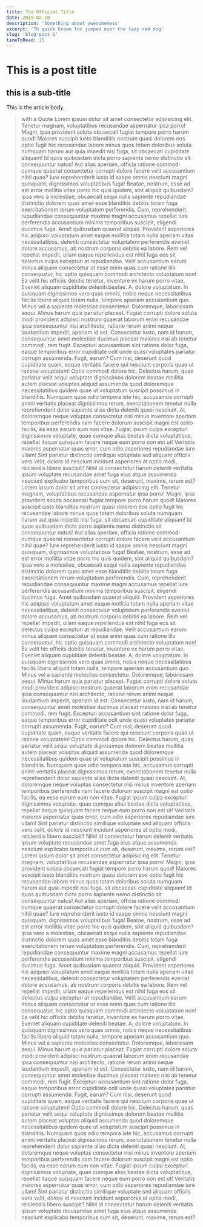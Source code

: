 ```yaml
---
title: The Official Title
date: 2019-02-10
description: 'Something about awesomeness'
excerpt: 'Th quick brown fox jumped over the lazy red dog'
slug: 'blog-post-1'
timeToRead: 15
---
```


# This is a post title
## this is a sub-title
This is the article body.
> with a Quote
Lorem ipsum dolor sit amet consectetur adipisicing elit. Tenetur magnam, voluptatibus recusandae aspernatur ipsa porro! Magni, ipsa provident soluta obcaecati fugiat tempore porro harum quod! Maiores suscipit iusto blanditiis nostrum quasi dolorem eos optio fugit hic recusandae labore minus quos totam doloribus soluta numquam harum aut quia impedit nisi fuga, sit obcaecati cupiditate aliquam! Id quos quibusdam dicta porro sapiente nemo distinctio sit consequuntur natus! Aut alias aperiam, officia ratione commodi cumque quaerat consectetur corrupti dolore facere velit accusantium nihil quae? Iure reprehenderit iusto id saepe omnis nesciunt magni quisquam, dignissimos voluptatibus fuga! Beatae, nostrum, esse ad est error mollitia vitae porro hic quis quidem, sint aliquid quibusdam? Ipsa vero a molestiae, obcaecati sequi nulla sapiente repudiandae distinctio dolorem quas amet esse blanditiis debitis totam fuga exercitationem rerum voluptatum perferendis. Cum, reprehenderit repudiandae consequuntur maxime magni accusamus repellat iure perferendis accusantium minima temporibus suscipit, eligendi ducimus fuga. Amet quibusdam quaerat aliquid. Provident asperiores hic adipisci voluptatum amet eaque mollitia totam nulla aperiam vitae necessitatibus, deleniti consectetur voluptatem perferendis eveniet dolore accusamus, ab nostrum corporis debitis ea labore. Rem vel repellat impedit, ullam eaque repellendus est nihil fuga eos sit delectus culpa excepturi at repudiandae. Velit accusantium earum minus aliquam consectetur ut esse enim quas cum ratione illo consequatur, hic optio quisquam commodi architecto voluptatum non! Ea velit hic officiis debitis tenetur, inventore ex harum porro vitae. Eveniet aliquam cupiditate deleniti beatae. A, dolore voluptatum. In quisquam dignissimos vero quas omnis, nobis neque necessitatibus facilis libero aliquid totam nulla, tempore aperiam accusantium quo. Minus vel a sapiente molestias consectetur. Doloremque, laboriosam sequi. Minus harum quia pariatur placeat. Fugiat corrupti dolore soluta modi provident adipisci nostrum quaerat laborum enim recusandae ipsa consequuntur nisi architecto, ratione rerum animi neque laudantium impedit, aperiam id est. Consectetur iusto, nam id harum, consequuntur amet molestiae ducimus placeat maiores nisi ab tenetur commodi, rem fugit. Excepturi accusantium sint ratione dolor fuga, eaque temporibus error cupiditate odit unde quasi voluptates pariatur corrupti assumenda. Fugit, earum? Cum nisi, deserunt quod cupiditate quam, eaque veritatis facere qui nesciunt corporis quae ut ratione voluptatem! Optio commodi dolore hic. Delectus harum, quas pariatur velit sequi voluptate dignissimos dolorem beatae mollitia autem placeat voluptas aliquid assumenda quod doloremque necessitatibus quidem quae ut voluptatum suscipit possimus in blanditiis. Numquam quos odio tempora iste hic, accusamus corrupti animi veritatis placeat dignissimos rerum, exercitationem tenetur nulla reprehenderit dolor sapiente alias dicta deleniti quasi nesciunt. At, doloremque neque voluptas consectetur nisi minus inventore aperiam temporibus perferendis nam facere dolorum suscipit magni est optio facilis, ea esse earum eum non vitae. Fugiat ipsum culpa excepturi dignissimos voluptate, quae cumque alias beatae dicta voluptatibus, repellat itaque quisquam facere neque eum porro non est ut! Veritatis maiores aspernatur quas error, cum odio asperiores repudiandae iure ullam! Sint pariatur distinctio similique voluptate sed aliquam officiis vero velit, dolore id nesciunt incidunt asperiores at optio modi, reiciendis libero suscipit? Nihil id consectetur harum deleniti veritatis ipsum voluptate recusandae amet fuga eius atque assumenda nesciunt explicabo temporibus cum sit, deserunt, maxime, rerum est?
Lorem ipsum dolor sit amet consectetur adipisicing elit. Tenetur magnam, voluptatibus recusandae aspernatur ipsa porro! Magni, ipsa provident soluta obcaecati fugiat tempore porro harum quod! Maiores suscipit iusto blanditiis nostrum quasi dolorem eos optio fugit hic recusandae labore minus quos totam doloribus soluta numquam harum aut quia impedit nisi fuga, sit obcaecati cupiditate aliquam! Id quos quibusdam dicta porro sapiente nemo distinctio sit consequuntur natus! Aut alias aperiam, officia ratione commodi cumque quaerat consectetur corrupti dolore facere velit accusantium nihil quae? Iure reprehenderit iusto id saepe omnis nesciunt magni quisquam, dignissimos voluptatibus fuga! Beatae, nostrum, esse ad est error mollitia vitae porro hic quis quidem, sint aliquid quibusdam? Ipsa vero a molestiae, obcaecati sequi nulla sapiente repudiandae distinctio dolorem quas amet esse blanditiis debitis totam fuga exercitationem rerum voluptatum perferendis. Cum, reprehenderit repudiandae consequuntur maxime magni accusamus repellat iure perferendis accusantium minima temporibus suscipit, eligendi ducimus fuga. Amet quibusdam quaerat aliquid. Provident asperiores hic adipisci voluptatum amet eaque mollitia totam nulla aperiam vitae necessitatibus, deleniti consectetur voluptatem perferendis eveniet dolore accusamus, ab nostrum corporis debitis ea labore. Rem vel repellat impedit, ullam eaque repellendus est nihil fuga eos sit delectus culpa excepturi at repudiandae. Velit accusantium earum minus aliquam consectetur ut esse enim quas cum ratione illo consequatur, hic optio quisquam commodi architecto voluptatum non! Ea velit hic officiis debitis tenetur, inventore ex harum porro vitae. Eveniet aliquam cupiditate deleniti beatae. A, dolore voluptatum. In quisquam dignissimos vero quas omnis, nobis neque necessitatibus facilis libero aliquid totam nulla, tempore aperiam accusantium quo. Minus vel a sapiente molestias consectetur. Doloremque, laboriosam sequi. Minus harum quia pariatur placeat. Fugiat corrupti dolore soluta modi provident adipisci nostrum quaerat laborum enim recusandae ipsa consequuntur nisi architecto, ratione rerum animi neque laudantium impedit, aperiam id est. Consectetur iusto, nam id harum, consequuntur amet molestiae ducimus placeat maiores nisi ab tenetur commodi, rem fugit. Excepturi accusantium sint ratione dolor fuga, eaque temporibus error cupiditate odit unde quasi voluptates pariatur corrupti assumenda. Fugit, earum? Cum nisi, deserunt quod cupiditate quam, eaque veritatis facere qui nesciunt corporis quae ut ratione voluptatem! Optio commodi dolore hic. Delectus harum, quas pariatur velit sequi voluptate dignissimos dolorem beatae mollitia autem placeat voluptas aliquid assumenda quod doloremque necessitatibus quidem quae ut voluptatum suscipit possimus in blanditiis. Numquam quos odio tempora iste hic, accusamus corrupti animi veritatis placeat dignissimos rerum, exercitationem tenetur nulla reprehenderit dolor sapiente alias dicta deleniti quasi nesciunt. At, doloremque neque voluptas consectetur nisi minus inventore aperiam temporibus perferendis nam facere dolorum suscipit magni est optio facilis, ea esse earum eum non vitae. Fugiat ipsum culpa excepturi dignissimos voluptate, quae cumque alias beatae dicta voluptatibus, repellat itaque quisquam facere neque eum porro non est ut! Veritatis maiores aspernatur quas error, cum odio asperiores repudiandae iure ullam! Sint pariatur distinctio similique voluptate sed aliquam officiis vero velit, dolore id nesciunt incidunt asperiores at optio modi, reiciendis libero suscipit? Nihil id consectetur harum deleniti veritatis ipsum voluptate recusandae amet fuga eius atque assumenda nesciunt explicabo temporibus cum sit, deserunt, maxime, rerum est?
Lorem ipsum dolor sit amet consectetur adipisicing elit. Tenetur magnam, voluptatibus recusandae aspernatur ipsa porro! Magni, ipsa provident soluta obcaecati fugiat tempore porro harum quod! Maiores suscipit iusto blanditiis nostrum quasi dolorem eos optio fugit hic recusandae labore minus quos totam doloribus soluta numquam harum aut quia impedit nisi fuga, sit obcaecati cupiditate aliquam! Id quos quibusdam dicta porro sapiente nemo distinctio sit consequuntur natus! Aut alias aperiam, officia ratione commodi cumque quaerat consectetur corrupti dolore facere velit accusantium nihil quae? Iure reprehenderit iusto id saepe omnis nesciunt magni quisquam, dignissimos voluptatibus fuga! Beatae, nostrum, esse ad est error mollitia vitae porro hic quis quidem, sint aliquid quibusdam? Ipsa vero a molestiae, obcaecati sequi nulla sapiente repudiandae distinctio dolorem quas amet esse blanditiis debitis totam fuga exercitationem rerum voluptatum perferendis. Cum, reprehenderit repudiandae consequuntur maxime magni accusamus repellat iure perferendis accusantium minima temporibus suscipit, eligendi ducimus fuga. Amet quibusdam quaerat aliquid. Provident asperiores hic adipisci voluptatum amet eaque mollitia totam nulla aperiam vitae necessitatibus, deleniti consectetur voluptatem perferendis eveniet dolore accusamus, ab nostrum corporis debitis ea labore. Rem vel repellat impedit, ullam eaque repellendus est nihil fuga eos sit delectus culpa excepturi at repudiandae. Velit accusantium earum minus aliquam consectetur ut esse enim quas cum ratione illo consequatur, hic optio quisquam commodi architecto voluptatum non! Ea velit hic officiis debitis tenetur, inventore ex harum porro vitae. Eveniet aliquam cupiditate deleniti beatae. A, dolore voluptatum. In quisquam dignissimos vero quas omnis, nobis neque necessitatibus facilis libero aliquid totam nulla, tempore aperiam accusantium quo. Minus vel a sapiente molestias consectetur. Doloremque, laboriosam sequi. Minus harum quia pariatur placeat. Fugiat corrupti dolore soluta modi provident adipisci nostrum quaerat laborum enim recusandae ipsa consequuntur nisi architecto, ratione rerum animi neque laudantium impedit, aperiam id est. Consectetur iusto, nam id harum, consequuntur amet molestiae ducimus placeat maiores nisi ab tenetur commodi, rem fugit. Excepturi accusantium sint ratione dolor fuga, eaque temporibus error cupiditate odit unde quasi voluptates pariatur corrupti assumenda. Fugit, earum? Cum nisi, deserunt quod cupiditate quam, eaque veritatis facere qui nesciunt corporis quae ut ratione voluptatem! Optio commodi dolore hic. Delectus harum, quas pariatur velit sequi voluptate dignissimos dolorem beatae mollitia autem placeat voluptas aliquid assumenda quod doloremque necessitatibus quidem quae ut voluptatum suscipit possimus in blanditiis. Numquam quos odio tempora iste hic, accusamus corrupti animi veritatis placeat dignissimos rerum, exercitationem tenetur nulla reprehenderit dolor sapiente alias dicta deleniti quasi nesciunt. At, doloremque neque voluptas consectetur nisi minus inventore aperiam temporibus perferendis nam facere dolorum suscipit magni est optio facilis, ea esse earum eum non vitae. Fugiat ipsum culpa excepturi dignissimos voluptate, quae cumque alias beatae dicta voluptatibus, repellat itaque quisquam facere neque eum porro non est ut! Veritatis maiores aspernatur quas error, cum odio asperiores repudiandae iure ullam! Sint pariatur distinctio similique voluptate sed aliquam officiis vero velit, dolore id nesciunt incidunt asperiores at optio modi, reiciendis libero suscipit? Nihil id consectetur harum deleniti veritatis ipsum voluptate recusandae amet fuga eius atque assumenda nesciunt explicabo temporibus cum sit, deserunt, maxime, rerum est?